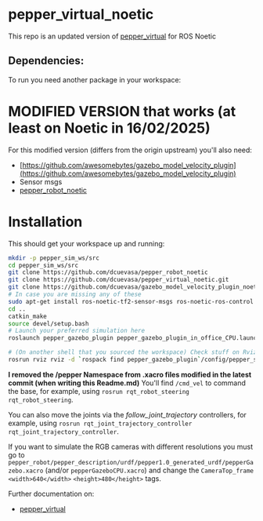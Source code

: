 # pepper_virtual_noetic
This repo is an updated version of [pepper_virtual](https://github.com/awesomebytes/pepper_virtual) for ROS Noetic

## Dependencies:

To run you need another package in your workspace:

# MODIFIED VERSION that works (at least on Noetic in 16/02/2025)

For this modified version (differs from the origin upstream) you'll also need:
- [https://github.com/awesomebytes/gazebo_model_velocity_plugin](https://github.com/awesomebytes/gazebo_model_velocity_plugin)
- Sensor msgs
- [pepper_robot_noetic](https://github.com/dcuevasa/pepper_robot_noetic)


# Installation
This should get your workspace up and running:
```bash
mkdir -p pepper_sim_ws/src
cd pepper_sim_ws/src
git clone https://github.com/dcuevasa/pepper_robot_noetic
git clone https://github.com/dcuevasa/pepper_virtual_noetic.git
git clone https://github.com/dcuevasa/gazebo_model_velocity_plugin_noetic
# In case you are missing any of these
sudo apt-get install ros-noetic-tf2-sensor-msgs ros-noetic-ros-control ros-noetic-ros-controllers ros-noetic-gazebo-ros ros-noetic-gazebo-ros-control ros-noetic-gazebo-plugins ros-noetic-controller-manager ros-noetic-ddynamic-reconfigure-python
cd ..
catkin_make
source devel/setup.bash
# Launch your preferred simulation here
roslaunch pepper_gazebo_plugin pepper_gazebo_plugin_in_office_CPU.launch

# (On another shell that you sourced the workspace) Check stuff on Rviz
rosrun rviz rviz -d `rospack find pepper_gazebo_plugin`/config/pepper_sensors.rviz
```

**I removed the /pepper Namespace from .xacro files modified in the latest commit (when writing this Readme.md)**
You'll find `/cmd_vel` to command the base, for example, using `rosrun rqt_robot_steering rqt_robot_steering`.

You can also move the joints via the *follow_joint_trajectory* controllers, for example, using `rosrun
rqt_joint_trajectory_controller rqt_joint_trajectory_controller`.

If you want to simulate the RGB cameras with different resolutions you must go to `pepper_robot/pepper_description/urdf/pepper1.0_generated_urdf/pepperGazebo.xacro` (and/or `pepperGazeboCPU.xacro`) and change the `CameraTop_frame` `<width>640</width>` `<height>480</height>` tags. 

Further documentation on:
- [pepper_virtual](https://github.com/awesomebytes/pepper_virtual)
